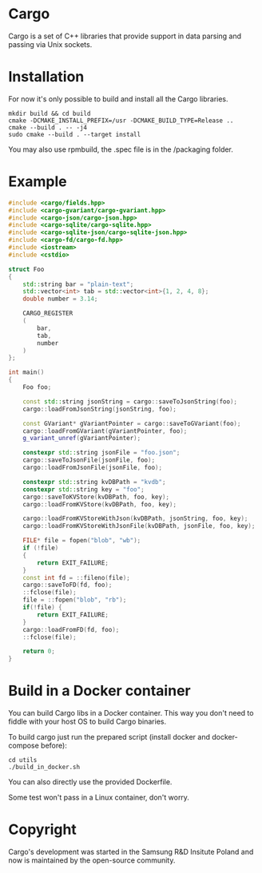 # Cargo
Cargo is a set of C++ libraries that provide support in data parsing and passing via Unix sockets.

# Installation
For now it's only possible to build and install all the Cargo libraries.

```
mkdir build && cd build
cmake -DCMAKE_INSTALL_PREFIX=/usr -DCMAKE_BUILD_TYPE=Release ..
cmake --build . -- -j4
sudo cmake --build . --target install
```

You may also use rpmbuild, the .spec file is in the /packaging folder.

# Example

```cpp
#include <cargo/fields.hpp>
#include <cargo-gvariant/cargo-gvariant.hpp>
#include <cargo-json/cargo-json.hpp>
#include <cargo-sqlite/cargo-sqlite.hpp>
#include <cargo-sqlite-json/cargo-sqlite-json.hpp>
#include <cargo-fd/cargo-fd.hpp>
#include <iostream>
#include <cstdio>

struct Foo
{
    std::string bar = "plain-text";
    std::vector<int> tab = std::vector<int>{1, 2, 4, 8};
    double number = 3.14;

    CARGO_REGISTER
    (
        bar,
        tab,
        number
    )
};

int main()
{
    Foo foo;

    const std::string jsonString = cargo::saveToJsonString(foo);
    cargo::loadFromJsonString(jsonString, foo);

    const GVariant* gVariantPointer = cargo::saveToGVariant(foo);
    cargo::loadFromGVariant(gVariantPointer, foo);
    g_variant_unref(gVariantPointer);

    constexpr std::string jsonFile = "foo.json";
    cargo::saveToJsonFile(jsonFile, foo);
    cargo::loadFromJsonFile(jsonFile, foo);

    constexpr std::string kvDBPath = "kvdb";
    constexpr std::string key = "foo";
    cargo::saveToKVStore(kvDBPath, foo, key);
    cargo::loadFromKVStore(kvDBPath, foo, key);

    cargo::loadFromKVStoreWithJson(kvDBPath, jsonString, foo, key);
    cargo::loadFromKVStoreWithJsonFile(kvDBPath, jsonFile, foo, key);

    FILE* file = fopen("blob", "wb");
    if (!file)
    {
        return EXIT_FAILURE;
    }
    const int fd = ::fileno(file);
    cargo::saveToFD(fd, foo);
    ::fclose(file);
    file = ::fopen("blob", "rb");
    if(!file) {
        return EXIT_FAILURE;
    }
    cargo::loadFromFD(fd, foo);
    ::fclose(file);

    return 0;
}
```

# Build in a Docker container
You can build Cargo libs in a Docker container.
This way you don't need to fiddle with your host OS to build Cargo binaries.

To build cargo just run the prepared script (install docker and docker-compose before):
```
cd utils
./build_in_docker.sh
```
You can also directly use the provided Dockerfile.

Some test won't pass in a Linux container, don't worry.

# Copyright
Cargo's development was started in the Samsung R&D Insitute Poland and now is maintained by the open-source community.